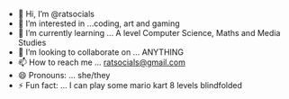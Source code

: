 - 👋 Hi, I’m @ratsocials
- 👀 I’m interested in ...coding, art and gaming
- 🌱 I’m currently learning ... A level Computer Science, Maths and Media Studies
- 💞️ I’m looking to collaborate on ... ANYTHING
- 📫 How to reach me ... ratsocials@gmail.com
- 😄 Pronouns: ...  she/they
- ⚡ Fun fact: ...  I can play some mario kart 8 levels blindfolded

<!---
ratsocials/ratsocials is a ✨ special ✨ repository because its `README.md` (this file) appears on your GitHub profile.
You can click the Preview link to take a look at your changes.
--->
